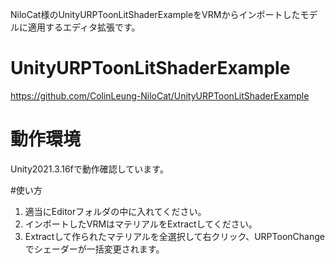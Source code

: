 NiloCat様のUnityURPToonLitShaderExampleをVRMからインポートしたモデルに適用するエディタ拡張です。

# UnityURPToonLitShaderExample
https://github.com/ColinLeung-NiloCat/UnityURPToonLitShaderExample

# 動作環境
Unity2021.3.16fで動作確認しています。

#使い方
1. 適当にEditorフォルダの中に入れてください。
2. インポートしたVRMはマテリアルをExtractしてください。
3. Extractして作られたマテリアルを全選択して右クリック、URPToonChangeでシェーダーが一括変更されます。
